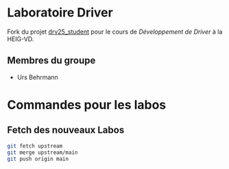 # Laboratoire Driver

Fork du projet [drv25_student](https://reds-gitlab.heig-vd.ch/reds-public/drv25_student) pour le cours de *Développement de Driver* à la HEIG-VD.

## Membres du groupe

- Urs Behrmann

# Commandes pour les labos

## Fetch des nouveaux Labos

```bash
git fetch upstream
git merge upstream/main
git push origin main
```